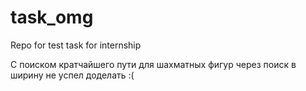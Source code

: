 # task_omg
Repo for test task for internship


С поиском кратчайшего пути для шахматных фигур через поиск в ширину не успел доделать :(
